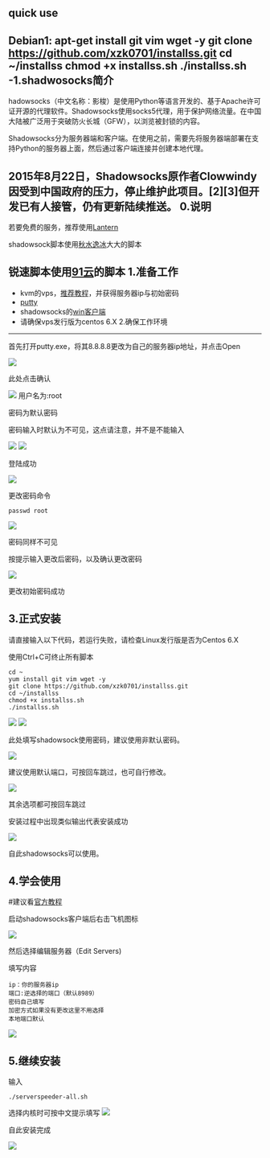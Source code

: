 quick use
----
Debian1:
    apt-get install git vim wget -y
    git clone https://github.com/xzk0701/installss.git
    cd ~/installss
    chmod +x installss.sh
    ./installss.sh    
-1.shadwosocks简介
---
hadowsocks（中文名称：影梭）是使用Python等语言开发的、基于Apache许可证开源的代理软件。Shadowsocks使用socks5代理，用于保护网络流量。在中国大陆被广泛用于突破防火长城（GFW），以浏览被封锁的内容。

Shadowsocks分为服务器端和客户端。在使用之前，需要先将服务器端部署在支持Python的服务器上面，然后通过客户端连接并创建本地代理。

2015年8月22日，Shadowsocks原作者Clowwindy因受到中国政府的压力，停止维护此项目。[2][3]但开发已有人接管，仍有更新陆续推送。
0.说明
---
若要免费的服务，推荐使用[Lantern](https://github.com/getlantern/lantern)

shadowsock脚本使用[秋水逸冰](https://teddysun.com/342.html)大大的脚本

锐速脚本使用[91云](https://www.91yun.org/archives/683)的脚本
1.准备工作
---
- kvm的vps，[推荐教程](http://www.freehao123.com/ten-vps/)，并获得服务器ip与初始密码
- [putty](http://www.chiark.greenend.org.uk/~sgtatham/putty/download.html)
- shadowsocks的[win客户端](https://github.com/shadowsocks/shadowsocks-windows/releases)
- 请确保vps发行版为centos 6.X
2.确保工作环境
---
首先打开putty.exe，将其8.8.8.8更改为自己的服务器ip地址，并点击Open

![](http://ww2.sinaimg.cn/mw690/6a1637c7gw1f4kns4s0wuj20cm0c574o.jpg)

此处点击确认

![](http://ww4.sinaimg.cn/mw690/6a1637c7gw1f4kns2bfzsj20kh0btwes.jpg)
用户名为:root

密码为默认密码

密码输入时默认为不可见，这点请注意，并不是不能输入

![](http://ww2.sinaimg.cn/mw690/6a1637c7gw1f4kns2rzv4j20if0bqt8k.jpg)
![](http://ww3.sinaimg.cn/mw690/6a1637c7gw1f4kns3i50jj20ig0brq2u.jpg)

登陆成功

![](http://ww4.sinaimg.cn/mw690/6a1637c7gw1f4kns0pfz3j20ib0bpdft.jpg)

更改密码命令
   
    passwd root

![](http://ww2.sinaimg.cn/mw690/6a1637c7gw1f4kns3ulkej20id0bk3yd.jpg)

密码同样不可见

按提示输入更改后密码，以及确认更改密码

![](http://ww2.sinaimg.cn/mw690/6a1637c7gw1f4kns0zsqjj20ie0blt8o.jpg)

更改初始密码成功

3.正式安装
---
请直接输入以下代码，若运行失败，请检查Linux发行版是否为Centos 6.X

使用Ctrl+C可终止所有脚本

    cd ~
    yum install git vim wget -y
    git clone https://github.com/xzk0701/installss.git
    cd ~/installss
    chmod +x installss.sh
    ./installss.sh
![](http://ww2.sinaimg.cn/mw690/6a1637c7gw1f4kns1wv02j20ic0bljr8.jpg)
![](http://ww4.sinaimg.cn/mw690/6a1637c7gw1f4knrzo9epj20if0blmx1.jpg)

此处填写shadowsock使用密码，建议使用非默认密码。

![](http://ww4.sinaimg.cn/mw690/6a1637c7gw1f4kns6a1atj20if0bo74b.jpg)

建议使用默认端口，可按回车跳过，也可自行修改。

![](http://ww2.sinaimg.cn/mw690/6a1637c7gw1f4kns4gccgj20ic0bqq33.jpg)

其余选项都可按回车跳过

安装过程中出现类似输出代表安装成功

![](http://ww1.sinaimg.cn/mw690/6a1637c7gw1f4kns5u8a1j20if0bowey.jpg)

自此shadowsocks可以使用。

4.学会使用
---

#建议看[官方教程](https://github.com/shadowsocks/shadowsocks-windows/wiki/Shadowsocks-Windows-%E4%BD%BF%E7%94%A8%E8%AF%B4%E6%98%8E)

启动shadowsocks客户端后右击飞机图标

![](http://ww1.sinaimg.cn/mw690/6a1637c7gw1f4kohz9ff2j20cx06ejsh.jpg)

然后选择编辑服务器（Edit Servers)

填写内容

    ip：你的服务器ip
    端口:逆选择的端口（默认8989）
    密码自己填写
    加密方式如果没有更改这里不用选择
    本地端口默认


![](http://ww3.sinaimg.cn/mw690/6a1637c7gw1f4koi9f6kyj20dc08jwfi.jpg)

5.继续安装
---
输入
   
    ./serverspeeder-all.sh

选择内核时可按中文提示填写
![](http://ww2.sinaimg.cn/mw690/6a1637c7gw1f4kns58tqfj20k607xweq.jpg)

自此安装完成

![](http://ww1.sinaimg.cn/mw690/6a1637c7gw1f4kns0bpdxj20if0bmt8v.jpg)
